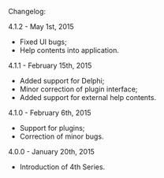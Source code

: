 Changelog:

4.1.2 - May 1st, 2015
   * Fixed UI bugs;
   * Help contents into application.

4.1.1 - February 15th, 2015
   * Added support for Delphi;
   * Minor correction of plugin interface;
   * Added support for external help contents.

4.1.0 - February 6th, 2015
   * Support for plugins;
   * Correction of minor bugs.

4.0.0 - January 20th, 2015
   * Introduction of 4th Series.
